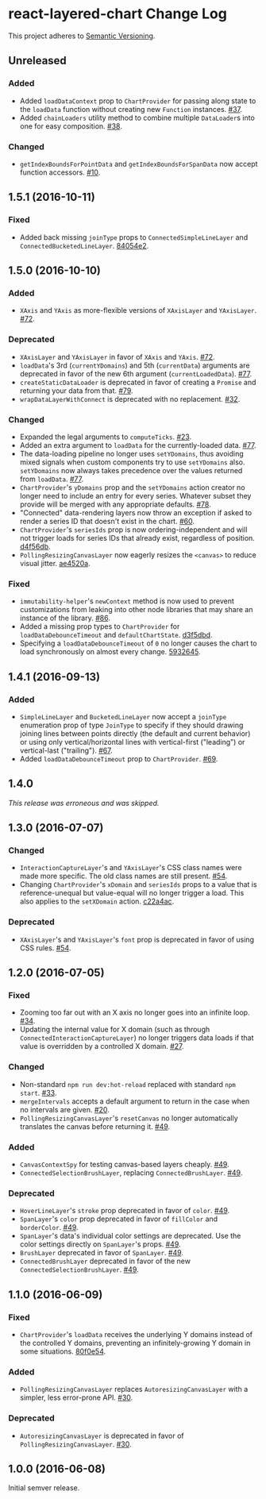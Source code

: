 # react-layered-chart Change Log

This project adheres to [Semantic Versioning](http://semver.org/).

## Unreleased

### Added

- Added `loadDataContext` prop to `ChartProvider` for passing along state to the `loadData` function without creating new `Function` instances. [#37](https://github.com/palantir/react-layered-chart/issues/37).
- Added `chainLoaders` utility method to combine multiple `DataLoader`s into one for easy composition. [#38](https://github.com/palantir/react-layered-chart/issues/38).

### Changed

- `getIndexBoundsForPointData` and `getIndexBoundsForSpanData` now accept function accessors. [#10](https://github.com/palantir/react-layered-chart/issues/10).

## 1.5.1 (2016-10-11)

### Fixed

- Added back missing `joinType` props to `ConnectedSimpleLineLayer` and `ConnectedBucketedLineLayer`. [84054e2](https://github.com/palantir/react-layered-chart/commit/84054e2925e5f6694e90fc141e4cdc7b842b1f74).

## 1.5.0 (2016-10-10)

### Added

- `XAxis` and `YAxis` as more-flexible versions of `XAxisLayer` and `YAxisLayer`. [#72](https://github.com/palantir/react-layered-chart/issues/72).

### Deprecated

- `XAxisLayer` and `YAxisLayer` in favor of `XAxis` and `YAxis`. [#72](https://github.com/palantir/react-layered-chart/issues/72).
- `loadData`'s 3rd (`currentYDomains`) and 5th (`currentData`) arguments are deprecated in favor of the new 6th argument (`currentLoadedData`). [#77](https://github.com/palantir/react-layered-chart/pull/77).
- `createStaticDataLoader` is deprecated in favor of creating a `Promise` and returning your data from that. [#79](https://github.com/palantir/react-layered-chart/issues/79).
- `wrapDataLayerWithConnect` is deprecated with no replacement. [#32](https://github.com/palantir/react-layered-chart/issues/32).

### Changed

- Expanded the legal arguments to `computeTicks`. [#23](https://github.com/palantir/react-layered-chart/pull/23).
- Added an extra argument to `loadData` for the currently-loaded data. [#77](https://github.com/palantir/react-layered-chart/issues/77).
- The data-loading pipeline no longer uses `setYDomains`, thus avoiding mixed signals when custom components try to use `setYDomains` also. `setYDomains` now always takes precedence over the values returned from `loadData`. [#77](https://github.com/palantir/react-layered-chart/issues/77).
- `ChartProvider`'s `yDomains` prop and the `setYDomains` action creator no longer need to include an entry for every series. Whatever subset they provide will be merged with any appropriate defaults. [#78](https://github.com/palantir/react-layered-chart/issues/78).
- "Connected" data-rendering layers now throw an exception if asked to render a series ID that doesn't exist in the chart. [#60](https://github.com/palantir/react-layered-chart/issues/60).
- `ChartProvider`'s `seriesIds` prop is now ordering-independent and will not trigger loads for series IDs that already exist, regardless of position. [d4f56db](https://github.com/palantir/react-layered-chart/commit/d4f56dbfe1588fbbe7f3a66838b047089deed3fb).
- `PollingResizingCanvasLayer` now eagerly resizes the `<canvas>` to reduce visual jitter. [ae4520a](https://github.com/palantir/react-layered-chart/commit/ae4520a70153765ace918a6b1527017321184b83).

### Fixed

- `immutability-helper`'s `newContext` method is now used to prevent customizations from leaking into other node libraries that may share an instance of the library. [#86](https://github.com/palantir/react-layered-chart/issues/86).
- Added a missing prop types to `ChartProvider` for `loadDataDebounceTimeout` and `defaultChartState`. [d3f5dbd](https://github.com/palantir/react-layered-chart/commit/d3f5dbd7ac72d7e0434c9ffe69ddce6314d7d9ab).
- Specifying a `loadDataDebounceTimeout` of `0` no longer causes the chart to load synchronously on almost every change. [5932645](https://github.com/palantir/react-layered-chart/commit/593264570832db682d9c41162b90881126276bf5).

## 1.4.1 (2016-09-13)

### Added

- `SimpleLineLayer` and `BucketedLineLayer` now accept a `joinType` enumeration prop of type `JoinType` to specify if they should drawing joining lines between points directly (the default and current behavior) or using only vertical/horizontal lines with vertical-first ("leading") or vertical-last ("trailing"). [#67](https://github.com/palantir/react-layered-chart/issues/67).
- Added `loadDataDebounceTimeout` prop to `ChartProvider`. [#69](https://github.com/palantir/react-layered-chart/issues/69).

## 1.4.0

*This release was erroneous and was skipped.*

## 1.3.0 (2016-07-07)

### Changed

- `InteractionCaptureLayer`'s and `YAxisLayer`'s CSS class names were made more specific. The old class names are still present. [#54](https://github.com/palantir/react-layered-chart/issues/54).
- Changing `ChartProvider`'s `xDomain` and `seriesIds` props to a value that is reference-unequal but value-equal will no longer trigger a load. This also applies to the `setXDomain` action. [c22a4ac](https://github.com/palantir/react-layered-chart/commit/c22a4accee79a20727f6d37ad473906f47b2f3db).

### Deprecated

- `XAxisLayer`'s and `YAxisLayer`'s `font` prop is deprecated in favor of using CSS rules. [#54](https://github.com/palantir/react-layered-chart/issues/54).

## 1.2.0 (2016-07-05)

### Fixed

- Zooming too far out with an X axis no longer goes into an infinite loop. [#34](https://github.com/palantir/react-layered-chart/issues/34).
- Updating the internal value for X domain (such as through `ConnectedInteractionCaptureLayer`) no longer triggers data loads if that value is overridden by a controlled X domain. [#27](https://github.com/palantir/react-layered-chart/issues/27).

### Changed

- Non-standard `npm run dev:hot-reload` replaced with standard `npm start`. [#33](https://github.com/palantir/react-layered-chart/pull/33).
- `mergeIntervals` accepts a default argument to return in the case when no intervals are given. [#20](https://github.com/palantir/react-layered-chart/issues/20).
- `PollingResizingCanvasLayer`'s `resetCanvas` no longer automatically translates the canvas before returning it. [#49](https://github.com/palantir/react-layered-chart/issues/49).

### Added

- `CanvasContextSpy` for testing canvas-based layers cheaply. [#49](https://github.com/palantir/react-layered-chart/issues/49).
- `ConnectedSelectionBrushLayer`, replacing `ConnectedBrushLayer`. [#49](https://github.com/palantir/react-layered-chart/issues/49).

### Deprecated

- `HoverLineLayer`'s `stroke` prop deprecated in favor of `color`. [#49](https://github.com/palantir/react-layered-chart/issues/49).
- `SpanLayer`'s `color` prop deprecated in favor of `fillColor` and `borderColor`. [#49](https://github.com/palantir/react-layered-chart/issues/49).
- `SpanLayer`'s data's individual color settings are deprecated. Use the color settings directly on `SpanLayer`'s props. [#49](https://github.com/palantir/react-layered-chart/issues/49).
- `BrushLayer` deprecated in favor of `SpanLayer`. [#49](https://github.com/palantir/react-layered-chart/issues/49).
- `ConnectedBrushLayer` deprecated in favor of the new `ConnectedSelectionBrushLayer`. [#49](https://github.com/palantir/react-layered-chart/issues/49).

## 1.1.0 (2016-06-09)

### Fixed

- `ChartProvider`'s `loadData` receives the underlying Y domains instead of the controlled Y domains, preventing an infinitely-growing Y domain in some situations. [80f0e54](https://github.com/palantir/react-layered-chart/commit/80f0e54e90083b54b8ac41a74940374794005152).

### Added

- `PollingResizingCanvasLayer` replaces `AutoresizingCanvasLayer` with a simpler, less error-prone API. [#30](https://github.com/palantir/react-layered-chart/pull/30).

### Deprecated

- `AutoresizingCanvasLayer` is deprecated in favor of `PollingResizingCanvasLayer`. [#30](https://github.com/palantir/react-layered-chart/pull/30).

## 1.0.0 (2016-06-08)

Initial semver release.
